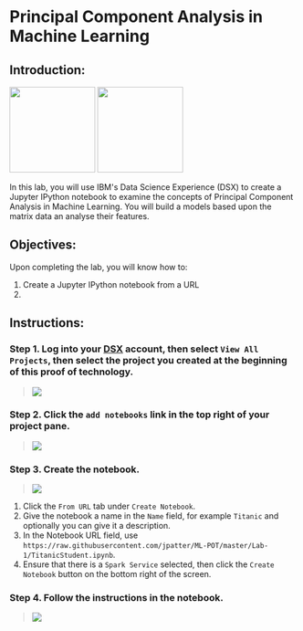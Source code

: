 # Principal Component Analysis in Machine Learning

## Introduction:

[<img src="https://raw.githubusercontent.com/Davin-IBM/Proof-of-Technology/master/DSX/images/DSX.png" height="150"/>](http://datascience.ibm.com/) [<img src="https://raw.githubusercontent.com/Davin-IBM/Proof-of-Technology/master/DSX/images/jupyter.png" height="150"/>](http://jupyter.org/index.html)

In this lab, you will use IBM's Data Science Experience (DSX) to create a Jupyter IPython notebook to examine the concepts of Principal Component Analysis in Machine Learning.   You will build a models based upon the matrix data an analyse their features.

## Objectives:

Upon completing the lab, you will know how to:

1. Create a Jupyter IPython notebook from a URL
1.

## Instructions:

### Step 1.  Log into your [DSX](http://datascience.ibm.com/) account, then select `View All Projects`, then select the project you created at the beginning of this proof of technology.

> <img src="https://raw.githubusercontent.com/jpatter/Proof-of-Technology/master/DSX/Lab-1/images/DSX-open-project.png"/>

### Step 2.  Click the `add notebooks` link in the top right of your project pane.

> <img src="https://raw.githubusercontent.com/Davin-IBM/Proof-of-Technology/master/DSX/Lab-1/images/DSX-add-notebook.png"/>

### Step 3.  Create the notebook.

> <img src="https://raw.githubusercontent.com/jpatter/Proof-of-Technology/master/DSX/Lab-1/images/DSX-create-notebook-from-url.png"/>

1. Click the `From URL` tab under `Create Notebook`.
1. Give the notebook a name in the `Name` field, for example `Titanic` and optionally you can give it a description.
1. In the Notebook URL field, use `https://raw.githubusercontent.com/jpatter/ML-POT/master/Lab-1/TitanicStudent.ipynb`.
1. Ensure that there is a `Spark Service` selected, then click the `Create Notebook` button on the bottom right of the screen.

### Step 4.  Follow the instructions in the notebook.

> <img src="https://github.com/jpatter/ML-POT/blob/master/Lab-3/images/DSX-ML-Lab-3.PNG"/>
